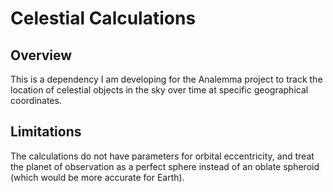 # Celestial Calculations
## Overview
This is a dependency I am developing for the Analemma project to track the location of celestial objects in the sky over time at specific geographical coordinates.
## Limitations
The calculations do not have parameters for orbital eccentricity, and treat the planet of observation as a perfect sphere instead of an oblate spheroid (which would be more accurate for Earth). 
